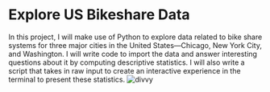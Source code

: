 # Explore US Bikeshare Data
 In this project, I will make use of Python to explore data related to bike share systems for three major cities in the United States—Chicago, New York City, and Washington. I will write code to import the data and answer interesting questions about it by computing descriptive statistics. I will also write a script that takes in raw input to create an interactive experience in the terminal to present these statistics.
![divvy](https://user-images.githubusercontent.com/93050015/169387070-d46e0b7e-2fbb-48b0-a706-24d51b4f26f5.jpg)
